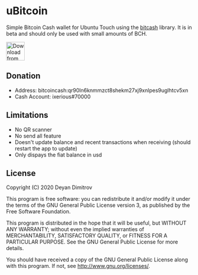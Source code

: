 # uBitcoin

Simple Bitcoin Cash wallet for Ubuntu Touch using the [bitcash](https://github.com/sporestack/bitcash) library. It is in beta and should only be used with small amounts of BCH.

[<img src="https://open-store.io/badges/en_US.svg"
     alt="Download from the OpenStore"
     height="50">](https://open-store.io/app/ubitcoin.ixerious)
     
## Donation
* Address: bitcoincash:qr90ln6knmmzct8shekm27xj9xnlpes9uglhtcv5xn
* Cash Account: ixerious#70000

## Limitations
* No QR scanner
* No send all feature
* Doesn't update balance and recent transactions when receiving (should restart the app to update)
* Only dispays the fiat balance in usd

## License

Copyright (C) 2020  Deyan Dimitrov

This program is free software: you can redistribute it and/or modify it under the terms of the GNU General Public License version 3, as published
by the Free Software Foundation.

This program is distributed in the hope that it will be useful, but WITHOUT ANY WARRANTY; without even the implied warranties of MERCHANTABILITY, SATISFACTORY QUALITY, or FITNESS FOR A PARTICULAR PURPOSE.  See the GNU General Public License for more details.

You should have received a copy of the GNU General Public License along with this program.  If not, see <http://www.gnu.org/licenses/>.
